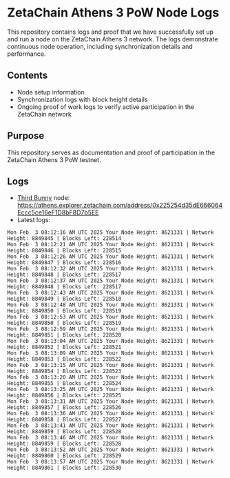 # ZetaChain Athens 3 PoW Node Logs
This repository contains logs and proof that we have successfully set up and run a node on the ZetaChain Athens 3 network. The logs demonstrate continuous node operation, including synchronization details and performance.

## Contents
- Node setup information
- Synchronization logs with block height details
- Ongoing proof of work logs to verify active participation in the ZetaChain network

## Purpose
This repository serves as documentation and proof of participation in the ZetaChain Athens 3 PoW testnet.

## Logs

- [Third Bunny](https://thirdbunny.xyz/) node: https://athens.explorer.zetachain.com/address/0x225254d35dE666064Eccc5ce16eF1D8bF8D7b5EE
- Latest logs:
```
Mon Feb  3 08:12:16 AM UTC 2025 Your Node Height: 8621331 | Network Height: 8849845 | Blocks Left: 228514
Mon Feb  3 08:12:21 AM UTC 2025 Your Node Height: 8621331 | Network Height: 8849846 | Blocks Left: 228515
Mon Feb  3 08:12:26 AM UTC 2025 Your Node Height: 8621331 | Network Height: 8849847 | Blocks Left: 228516
Mon Feb  3 08:12:32 AM UTC 2025 Your Node Height: 8621331 | Network Height: 8849848 | Blocks Left: 228517
Mon Feb  3 08:12:37 AM UTC 2025 Your Node Height: 8621331 | Network Height: 8849848 | Blocks Left: 228517
Mon Feb  3 08:12:43 AM UTC 2025 Your Node Height: 8621331 | Network Height: 8849849 | Blocks Left: 228518
Mon Feb  3 08:12:48 AM UTC 2025 Your Node Height: 8621331 | Network Height: 8849850 | Blocks Left: 228519
Mon Feb  3 08:12:53 AM UTC 2025 Your Node Height: 8621331 | Network Height: 8849850 | Blocks Left: 228519
Mon Feb  3 08:12:59 AM UTC 2025 Your Node Height: 8621331 | Network Height: 8849851 | Blocks Left: 228520
Mon Feb  3 08:13:04 AM UTC 2025 Your Node Height: 8621331 | Network Height: 8849852 | Blocks Left: 228521
Mon Feb  3 08:13:09 AM UTC 2025 Your Node Height: 8621331 | Network Height: 8849853 | Blocks Left: 228522
Mon Feb  3 08:13:15 AM UTC 2025 Your Node Height: 8621331 | Network Height: 8849854 | Blocks Left: 228523
Mon Feb  3 08:13:20 AM UTC 2025 Your Node Height: 8621331 | Network Height: 8849855 | Blocks Left: 228524
Mon Feb  3 08:13:25 AM UTC 2025 Your Node Height: 8621331 | Network Height: 8849856 | Blocks Left: 228525
Mon Feb  3 08:13:31 AM UTC 2025 Your Node Height: 8621331 | Network Height: 8849857 | Blocks Left: 228526
Mon Feb  3 08:13:36 AM UTC 2025 Your Node Height: 8621331 | Network Height: 8849858 | Blocks Left: 228527
Mon Feb  3 08:13:41 AM UTC 2025 Your Node Height: 8621331 | Network Height: 8849859 | Blocks Left: 228528
Mon Feb  3 08:13:46 AM UTC 2025 Your Node Height: 8621331 | Network Height: 8849859 | Blocks Left: 228528
Mon Feb  3 08:13:52 AM UTC 2025 Your Node Height: 8621331 | Network Height: 8849860 | Blocks Left: 228529
Mon Feb  3 08:13:57 AM UTC 2025 Your Node Height: 8621331 | Network Height: 8849861 | Blocks Left: 228530
```
